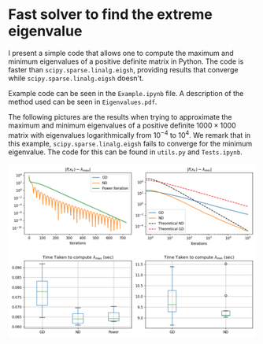 # Fast solver to find the extreme eigenvalue
I present a simple code that allows one to compute the maximum and minimum eigenvalues of a positive definite matrix in Python.
The code is faster than `scipy.sparse.linalg.eigsh`, providing results that converge while `scipy.sparse.linalg.eigsh` doesn't.

Example code can be seen in the `Example.ipynb` file. A description of the method used can be seen in `Eigenvalues.pdf`.

The following pictures are the results when trying to approximate the maximum and minimum eigenvalues of a positive definite $1000\times 1000$ matrix
with eigenvalues logarithmically from $10^{-4}$ to $10^4$. We remark that in this example, `scipy.sparse.linalg.eigsh` fails to converge
for the minimum eigenvalue. The code for this can be found in `utils.py` and `Tests.ipynb`.

![alt text](https://github.com/infamoussoap/EigenvalueSolvers/blob/main/convergence.png)
![alt text](https://github.com/infamoussoap/EigenvalueSolvers/blob/main/time_taken.png)
